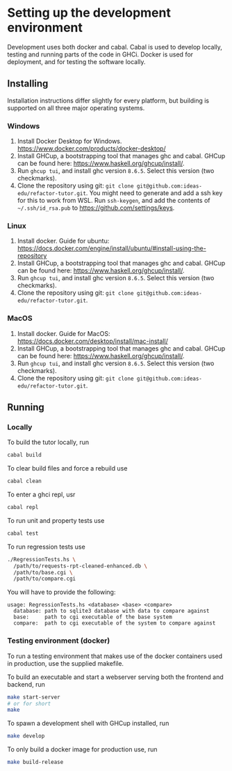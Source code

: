 # Setting up the development environment

Development uses both docker and cabal. Cabal is used to develop locally, testing and running parts of the code in GHCi. Docker is used for deployment, and for testing the software locally.

## Installing

Installation instructions differ slightly for every platform, but building is supported on all three major operating systems.

### Windows

1. Install Docker Desktop for Windows. <https://www.docker.com/products/docker-desktop/>
2. Install GHCup, a bootstrapping tool that manages ghc and cabal. GHCup can be found here: <https://www.haskell.org/ghcup/install/>.
3. Run `ghcup tui`, and install ghc version `8.6.5`. Select this version (two checkmarks).
4. Clone the repository using git: `git clone git@github.com:ideas-edu/refactor-tutor.git`. You might need to generate and add a ssh key for this to work from WSL. Run `ssh-keygen`, and add the contents of `~/.ssh/id_rsa.pub` to <https://github.com/settings/keys>.

### Linux

1. Install docker. Guide for ubuntu: <https://docs.docker.com/engine/install/ubuntu/#install-using-the-repository>
2. Install GHCup, a bootstrapping tool that manages ghc and cabal. GHCup can be found here: <https://www.haskell.org/ghcup/install/>.
3. Run `ghcup tui`, and install ghc version `8.6.5`. Select this version (two checkmarks).
4. Clone the repository using git: `git clone git@github.com:ideas-edu/refactor-tutor.git`.

### MacOS

1. Install docker. Guide for MacOS: <https://docs.docker.com/desktop/install/mac-install/>
2. Install GHCup, a bootstrapping tool that manages ghc and cabal. GHCup can be found here: <https://www.haskell.org/ghcup/install/>.
3. Run `ghcup tui`, and install ghc version `8.6.5`. Select this version (two checkmarks).
4. Clone the repository using git: `git clone git@github.com:ideas-edu/refactor-tutor.git`.

## Running

### Locally

To build the tutor locally, run

```bash
cabal build
```

To clear build files and force a rebuild use

```bash
cabal clean
```

To enter a ghci repl, usr

```bash
cabal repl
```

To run unit and property tests use

```bash
cabal test
```

To run regression tests use

```bash
./RegressionTests.hs \
  /path/to/requests-rpt-cleaned-enhanced.db \
  /path/to/base.cgi \
  /path/to/compare.cgi
```

You will have to provide the following:
```
usage: RegressionTests.hs <database> <base> <compare>
  database: path to sqlite3 database with data to compare against
  base:     path to cgi executable of the base system
  compare:  path to cgi executable of the system to compare against
```

### Testing environment (docker)

To run a testing environment that makes use of the docker containers used in production, use the supplied makefile.

To build an executable and start a webserver serving both the frontend and backend, run 

```bash
make start-server
# or for short
make
```

To spawn a development shell with GHCup installed, run

```bash
make develop
```

To only build a docker image for production use, run

```bash
make build-release
```

